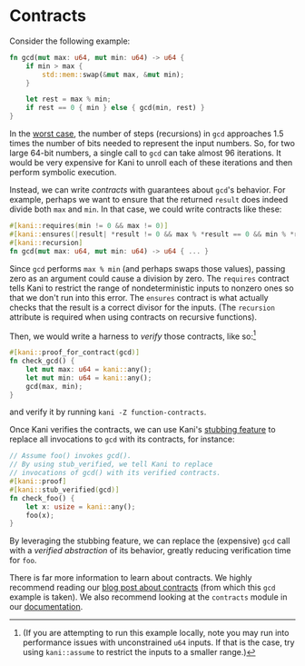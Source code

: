 # Contracts

Consider the following example:

```rust
fn gcd(mut max: u64, mut min: u64) -> u64 {
    if min > max {
        std::mem::swap(&mut max, &mut min);
    }

    let rest = max % min;
    if rest == 0 { min } else { gcd(min, rest) }
}
```
In the [worst case](https://en.wikipedia.org/wiki/Euclidean_algorithm#Worst-case), the number of steps (recursions) in `gcd` approaches 1.5 times the number of bits needed to represent the input numbers. So, for two large 64-bit numbers, a single call to `gcd` can take almost 96 iterations. It would be very expensive for Kani to unroll each of these iterations and then perform symbolic execution.

Instead, we can write *contracts* with guarantees about `gcd`'s behavior. For example, perhaps we want to ensure that the returned `result` does indeed divide both `max` and `min`. In that case, we could write contracts like these:

```rust
#[kani::requires(min != 0 && max != 0)]
#[kani::ensures(|result| *result != 0 && max % *result == 0 && min % *result == 0)]
#[kani::recursion]
fn gcd(mut max: u64, mut min: u64) -> u64 { ... }
```

Since `gcd` performs `max % min` (and perhaps swaps those values), passing zero as an argument could cause a division by zero. The `requires` contract tells Kani to restrict the range of nondeterministic inputs to nonzero ones so that we don't run into this error. The `ensures` contract is what actually checks that the result is a correct divisor for the inputs. (The `recursion` attribute is required when using contracts on recursive functions).

Then, we would write a harness to *verify* those contracts, like so:[^1]

```rust
#[kani::proof_for_contract(gcd)]
fn check_gcd() {
    let mut max: u64 = kani::any();
    let mut min: u64 = kani::any();
    gcd(max, min);
}
```

and verify it by running `kani -Z function-contracts`.

Once Kani verifies the contracts, we can use Kani's [stubbing feature](stubbing.md) to replace all invocations to `gcd` with its contracts, for instance:

```rust
// Assume foo() invokes gcd().
// By using stub_verified, we tell Kani to replace 
// invocations of gcd() with its verified contracts.
#[kani::proof]
#[kani::stub_verified(gcd)]
fn check_foo() {
    let x: usize = kani::any();
    foo(x);
}
```
By leveraging the stubbing feature, we can replace the (expensive) `gcd` call with a *verified abstraction* of its behavior, greatly reducing verification time for `foo`.

There is far more information to learn about contracts. We highly recommend reading our [blog post about contracts](https://model-checking.github.io/kani-verifier-blog/2024/01/29/function-contracts.html) (from which this `gcd` example is taken). We also recommend looking at the `contracts` module in our [documentation](../../crates/index.md).

[^1]: (If you are attempting to run this example locally, note you may run into performance issues with unconstrained `u64` inputs. If that is the case, try using `kani::assume` to restrict the inputs to a smaller range.)
